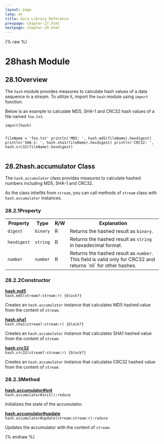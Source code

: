 ```yaml
---
layout: page
lang: en
title: Gura Library Reference
prevpage: chapter-27.html
nextpage: chapter-29.html
---
```

{% raw %}
<h1><span class="caption-index-1">28</span><a name="anchor-28"></a>hash Module</h1>
<h2><span class="caption-index-2">28.1</span><a name="anchor-28-1"></a>Overview</h2>
<p>
The <code>hash</code> module provides measures to calculate hash values of a data sequence in a stream. To utilize it, import the <code>hash</code> module using <code>import</code> function.
</p>
<p>
Below is an example to calculate MD5, SHA-1 and CRC32 hash values of a file named <code>foo.txt</code>.
</p>
<pre><code>import(hash)

fileName = 'foo.txt'
println('MD5: ', hash.md5(fileName).hexdigest)
println('SHA-1: ', hash.sha1(fileName).hexdigest)
println('CRC32: ', hash.crc32(fileName).hexdigest)
</code></pre>
<h2><span class="caption-index-2">28.2</span><a name="anchor-28-2"></a>hash.accumulator Class</h2>
<p>
The <code>hash.accumulator</code> class provides measures to calculate hashed numbers including MD5, SHA-1 and CRC32.
</p>
<p>
As the class inhefits from <code>stream</code>, you can call methods of <code>stream</code> class with <code>hash.accumulator</code> instances.
</p>
<h3><span class="caption-index-3">28.2.1</span><a name="anchor-28-2-1"></a>Property</h3>
<p>
<table>
<tr>
<th>
Property</th>
<th>
Type</th>
<th>
R/W</th>
<th>
Explanation</th>
</tr>


<tr>
<td>
<code>digest</code></td>
<td>
<code>binary</code></td>
<td>
R</td>

<td>
Returns the hashed result as <code>binary</code>.</td>
</tr>


<tr>
<td>
<code>hexdigest</code></td>
<td>
<code>string</code></td>
<td>
R</td>

<td>
Returns the hashed result as <code>string</code> in hexadecimal format.</td>
</tr>


<tr>
<td>
<code>number</code></td>
<td>
<code>number</code></td>
<td>
R</td>

<td>
Returns the hashed result as <code>number</code>.
This field is valid only for CRC32 and returns `nil` for other hashes.</td>
</tr>


</table>

</p>
<h3><span class="caption-index-3">28.2.2</span><a name="anchor-28-2-2"></a>Constructor</h3>
<p>
<div><strong style="text-decoration:underline">hash.md5</strong></div>
<div style="margin-bottom:1em"><code>hash.md5(stream?:stream:r) {block?}</code></div>
Creates an <code>hash.accumulator</code> instance that calculates MD5 hashed value from the content of <code>stream</code>.
</p>
<p>
<div><strong style="text-decoration:underline">hash.sha1</strong></div>
<div style="margin-bottom:1em"><code>hash.sha1(stream?:stream:r) {block?}</code></div>
Creates an <code>hash.accumulator</code> instance that calculates SHA1 hashed value from the content of <code>stream</code>.
</p>
<p>
<div><strong style="text-decoration:underline">hash.crc32</strong></div>
<div style="margin-bottom:1em"><code>hash.crc32(stream?:stream:r) {block?}</code></div>
Creates an <code>hash.accumulator</code> instance that calculates CRC32 hashed value from the content of <code>stream</code>.
</p>
<h3><span class="caption-index-3">28.2.3</span><a name="anchor-28-2-3"></a>Method</h3>
<p>
<div><strong style="text-decoration:underline">hash.accumulator#init</strong></div>
<div style="margin-bottom:1em"><code>hash.accumulator#init():reduce</code></div>
Initializes the state of the accumulator.
</p>
<p>
<div><strong style="text-decoration:underline">hash.accumulator#update</strong></div>
<div style="margin-bottom:1em"><code>hash.accumulator#update(stream:stream:r):reduce</code></div>
Updates the accumulator with the content of <code>stream</code>.
</p>
<p />

{% endraw %}

